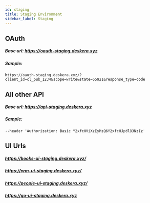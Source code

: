 ```yaml
---
id: staging
title: Staging Environment
sidebar_label: Staging
---
```


## OAuth
##### Base url: https://oauth-staging.deskera.xyz
##### Sample: 
```
https://oauth-staging.deskera.xyz/?client_id=cl_pub_1234&scope=write&state=65921&response_type=code
```


## All other API 
##### Base url: https://api-staging.deskera.xyz
##### Sample: 
```curl --location --request POST 'https://api-staging.deskera.xyz/v2/oauth/token?grant_type=authorization_code&scope=write&code=9wSQbM' \
--header 'Authorization: Basic Y2xfcHViXzEyMzQ6Y2xfcHJpdl83NzIz'
```

## UI Urls
##### https://books-ui-staging.deskera.xyz/

##### https://crm-ui-staging.deskera.xyz/

##### https://people-ui-staging.deskera.xyz/

##### https://go-ui-staging.deskera.xyz

